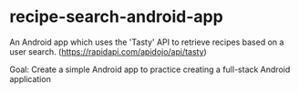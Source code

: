 # recipe-search-android-app

An Android app which uses the 'Tasty' API to retrieve recipes based on a user search.
(https://rapidapi.com/apidojo/api/tasty)

Goal:
Create a simple Android app to practice creating a full-stack Android application
